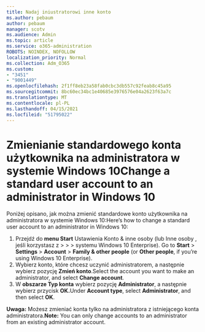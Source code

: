 ```yaml
---
title: Nadaj iniustratorowi inne konto
ms.author: pebaum
author: pebaum
manager: scotv
ms.audience: Admin
ms.topic: article
ms.service: o365-administration
ROBOTS: NOINDEX, NOFOLLOW
localization_priority: Normal
ms.collection: Adm_O365
ms.custom:
- "3451"
- "9001449"
ms.openlocfilehash: 2f1ff8eb23a58fab0cbc3db557c92feab8c45a95
ms.sourcegitcommit: 8bc60ec34bc1e40685e3976576e04a2623f63a7c
ms.translationtype: MT
ms.contentlocale: pl-PL
ms.lasthandoff: 04/15/2021
ms.locfileid: "51795022"
---
```

# <a name="change-a-standard-user-account-to-an-administrator-in-windows-10"></a><span data-ttu-id="9ee53-102">Zmienianie standardowego konta użytkownika na administratora w systemie Windows 10</span><span class="sxs-lookup"><span data-stu-id="9ee53-102">Change a standard user account to an administrator in Windows 10</span></span>

<span data-ttu-id="9ee53-103">Poniżej opisano, jak można zmienić standardowe konto użytkownika na administratora w systemie Windows 10:</span><span class="sxs-lookup"><span data-stu-id="9ee53-103">Here’s how to change a standard user account to an administrator in Windows 10:</span></span>

1. <span data-ttu-id="9ee53-104">Przejdź do **menu Start** Ustawienia Konto & inne osoby (lub Inne osoby , jeśli korzystasz z  >    >    >   systemu Windows 10 Enterprise). </span><span class="sxs-lookup"><span data-stu-id="9ee53-104">Go to **Start** > **Settings** > **Account** > **Family & other people** (or **Other people**, if you’re using Windows 10 Enterprise).</span></span>
2. <span data-ttu-id="9ee53-105">Wybierz konto, które chcesz uczynić administratorem, a następnie wybierz pozycję **Zmień konto**.</span><span class="sxs-lookup"><span data-stu-id="9ee53-105">Select the account you want to make an administrator, and select **Change account**.</span></span>
3. <span data-ttu-id="9ee53-106">W **obszarze Typ konta** wybierz pozycję **Administrator**, a następnie wybierz przycisk **OK.**</span><span class="sxs-lookup"><span data-stu-id="9ee53-106">Under **Account type**, select **Administrator**, and then select **OK**.</span></span>

<span data-ttu-id="9ee53-107">**Uwaga:** Możesz zmieniać konta tylko na administratora z istniejącego konta administratora.</span><span class="sxs-lookup"><span data-stu-id="9ee53-107">**Note:** You can only change accounts to an administrator from an existing administrator account.</span></span>